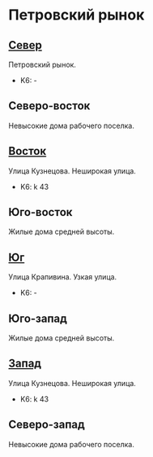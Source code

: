 # Петровский рынок

## [Север](./10370080.md)

Петровский рынок.

* K6:   -

## Северо-восток

Невысокие дома рабочего поселка.

## [Восток](./10380085.md)

Улица Кузнецова.
Неширокая улица.

* K6:   k
        43

## Юго-восток

Жилые дома средней высоты.

## [Юг](./10370087.md)

Улица Крапивина.
Узкая улица.

* K6:   -

## Юго-запад

Жилые дома средней высоты.

## [Запад](./10360085.md)

Улица Кузнецова.
Неширокая улица.

* K6:   k
        43

## Северо-запад

Невысокие дома рабочего поселка.

